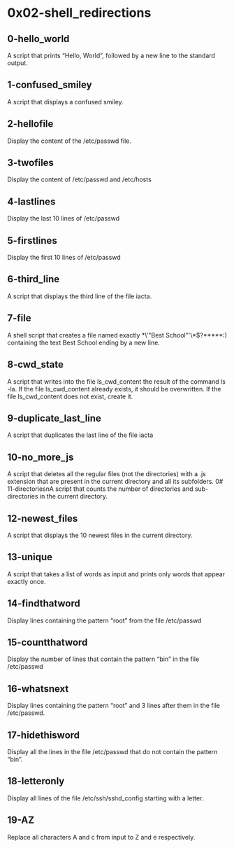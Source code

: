 # 0x02-shell_redirections
## 0-hello_world
A script that prints “Hello, World”, followed by a new line to the standard output.
## 1-confused_smiley
A script that displays a confused smiley.
## 2-hellofile
Display the content of the /etc/passwd file.
## 3-twofiles
Display the content of /etc/passwd and /etc/hosts
## 4-lastlines
Display the last 10 lines of /etc/passwd
## 5-firstlines
Display the first 10 lines of /etc/passwd
## 6-third_line
A script that displays the third line of the file iacta.
## 7-file
A shell script that creates a file named exactly \*\\'"Best School"\'\\*$\?\*\*\*\*\*:\) containing the text Best School ending by a new line.
## 8-cwd_state
A script that writes into the file ls_cwd_content the result of the command ls -la. If the file ls_cwd_content already exists, it should be overwritten. If the file ls_cwd_content does not exist, create it.
## 9-duplicate_last_line
A script that duplicates the last line of the file iacta
## 10-no_more_js
A script that deletes all the regular files (not the directories) with a .js extension that are present in the current directory and all its subfolders.
0# 11-directoriesnA script that counts the number of directories and sub-directories in the current directory.
## 12-newest_files
A script that displays the 10 newest files in the current directory.
## 13-unique
A script that takes a list of words as input and prints only words that appear exactly once.
## 14-findthatword
Display lines containing the pattern “root” from the file /etc/passwd
## 15-countthatword
Display the number of lines that contain the pattern “bin” in the file /etc/passwd
## 16-whatsnext
Display lines containing the pattern “root” and 3 lines after them in the file /etc/passwd.
## 17-hidethisword
Display all the lines in the file /etc/passwd that do not contain the pattern “bin”.
## 18-letteronly
Display all lines of the file /etc/ssh/sshd_config starting with a letter.
## 19-AZ
Replace all characters A and c from input to Z and e respectively.
